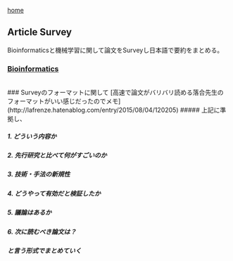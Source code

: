[home](http://inoue0426.me/)

## Article Survey
Bioinformaticsと機械学習に関して論文をSurveyし日本語で要約をまとめる。

### [Bioinformatics](http://inoue0426.me/Bioinformatics)

<br>
### Surveyのフォーマットに関して
[高速で論文がバリバリ読める落合先生のフォーマットがいい感じだったのでメモ](http://lafrenze.hatenablog.com/entry/2015/08/04/120205)
##### 上記に準拠し、

##### 1. どういう内容か
##### 2. 先行研究と比べて何がすごいのか
##### 3. 技術・手法の新規性
##### 4. どうやって有効だと検証したか
##### 5. 議論はあるか
##### 6. 次に読むべき論文は？

##### と言う形式でまとめていく
